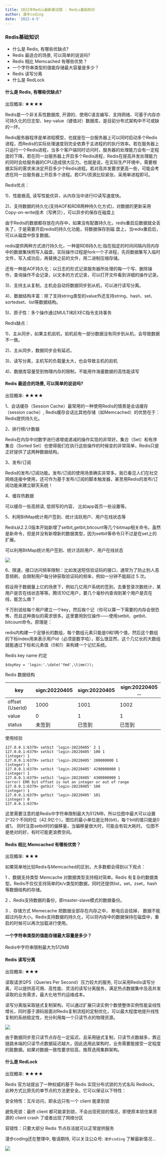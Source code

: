 ```yaml
---
title: 2022年Redis最新面试题 - Redis基础知识
author: 漫步coding
date: '2022-4-5'
---
```



### Redis基础知识

- 什么是 Redis, 有哪些优缺点?
- Redis 最适合的场景, 可以简单的说说吗?
- Redis 相比 Memcached 有哪些优势？
- 一个字符串类型的值能存储最大容量是多少？
- Redis 读写分离
- 什么是 RedLock




#### 什么是 Redis, 有哪些优缺点?

出现概率: ★★★★

Redis是一个非关系性数据库, 开源的、使用C语言编写、支持网络、可基于内存亦可持久化的日志型、key-value（键值对）数据库，是目前分布式架构中不可或缺的一环。

Redis服务器程序是单进程模型，也就是在一台服务器上可以同时启动多个Redis进程，而Redis的实际处理速度则完全依靠于主进程的的执行效率。若在服务器上只运行一个Redis进程，当多个客户端同时访问时，服务器的处理能力会有一定程度的下降，若在同一台服务器上开启多个Redis进程，Redis在提高并发处理能力的同时会给服务器的CPU造成很大压力。也就是说，在实际生产环境中，需要根据实际的需求来决定开启多少个Redis进程。若对高并发要求更高一些，可能会考虑在同一台服务器上开启多个进程。若CPU资源比较紧张，采用单进程即可。

Redis优点：

1)、性能极高, 读写性能优异，从内存当中进行IO读写速度快。

2)、支持数据的持久化(支持AOF和RDB两种持久化方式)，对数据的更新采用Copy-on-write技术（写拷贝），可以异步的保存在磁盘上

由于Redis的数据都存放在内存中，如果没有配置持久化，redis重启后数据就全丢失了，于是需要开启redis的持久化功能，将数据保存到磁 盘上，当redis重启后，可以从磁盘中恢复数据。

redis提供两种方式进行持久化，一种是RDB持久化:指在指定的时间间隔内将内存中的数据集快照写入磁盘，实际操作过程是fork一个子进程，先将数据集写入临时文件，写入成功后，再替换之前的文件，用二进制压缩存储。

还有一种是AOF持久化：以日志的形式记录服务器所处理的每一个写、删除操作，查询操作不会记录，以文本的方式记录，可以打开文件看到详细的操作记录。


3)、支持主从复制，主机会自动将数据同步到从机，可以进行读写分离。

4)、数据结构丰富：除了支持string类型的value外还支持string、hash、set、sortedset、list等数据结构。

5)、原子性：多个操作通过MULTI和EXEC指令支持事务
 

Redis缺点：

1)、主从同步，如果主机宕机，宕机前有一部分数据没有同步到从机，会导致数据不一致。

2)、主从同步，数据同步会有延迟。

3)、读写分离，主机写的负载量太大，也会导致主机的宕机

4)、数据库容量受到物理内存的限制，不能用作海量数据的高性能读写


#### Redis 最适合的场景, 可以简单的说说吗?

出现概率: ★★★★

1、会话缓存（Session Cache）最常用的一种使用Redis的情景是会话缓存（session cache）, Redis缓存会话比其他存储（如Memcached）的优势在于：Redis提供持久化。

2、排行榜/计数器

Redis在内存中对数字进行递增或递减的操作实现的非常好。集合（Set）和有序集合（Sorted Set）也使得我们在执行这些操作的时候变的非常简单，Redis只是正好提供了这两种数据结构。

3、发布/订阅

Redis的发布/订阅功能。发布/订阅的使用场景确实非常多。我已看见人们在社交网络连接中使用，还可作为基于发布/订阅的脚本触发器，甚至用Redis的发布/订阅功能来建立聊天系统！

4、缓存热数据

可以缓存一些高频读, 低频写的内容， 比如app首页一些设置等。

5、利用BitMap统计用户签到、统计活跃用户、用户在线状态等

Redis从2.2.0版本开始新增了setbit,getbit,bitcount等几个bitmap相关命令。虽然是新命令，但是并没有新增新的数据类型，因为setbit等命令只不过是在set上的扩展。

可以利用BitMap统计用户签到、统计活跃用户、用户在线状态

![](https://images.xiaozhuanlan.com/uploads/photo/2022/780caa3d-e2ac-4edb-815b-7390cc6883b1.png)

6、限速，接口访问频率限制：比如发送短信验证码的接口，通常为了防止别人恶意频刷，会限制用户每分钟获取验证码的频率，例如一分钟不能超过 5 次。




假设用于数据量上亿的场景下，例如几亿用户系统的签到，去重登录次数统计，某用户是否在线状态等等。腾讯10亿用户，要几个毫秒内查询到某个用户是否在线，能怎么做？

千万别说给每个用户建立一个key，然后挨个记（你可以算一下需要的内存会很恐怖，而且这种类似的需求很多。这里要用到位操作——使用setbit、getbit、bitcount命令。原理是：

redis内构建一个足够长的数组，每个数组元素只能是0和1两个值，然后这个数组的下标index用来表示用户id（必须是数字哈），那么很显然，这个几亿长的大数组就能通过下标和元素值（0和1）来构建一个记忆系统。

Redis key name 约定
```
$dayKey = 'login:'.\date('Ymd',\time());
```
Redis 数据结构

key | sign:20220405  | sign:20220405| sign:20220405 ...
----|----|----|----|
offset (UserId) | 1000|   1001  | 1002|   ...
value|  0|  1|  1|  ...
status|   未签到|  已签到|  已签到 | ...

使用经验

```
127.0.0.1:6379> setbit 'login-20220405' 2 1
127.0.0.1:6379> setbit 'login-20220405' 100 1
(integer) 1
127.0.0.1:6379> setbit 'login-20220405' 200000000 1
(integer) 1
127.0.0.1:6379> setbit 'login-20220405' 4290000000 1
(integer) 1
127.0.0.1:6379> setbit 'login-20220405' 4300000000 1
(error) ERR bit offset is not an integer or out of range
127.0.0.1:6379> getbit 'login-20220405' 100
(integer) 1
127.0.0.1:6379> getbit 'login-20220405' 101
(integer) 0
127.0.0.1:6379>
```

这里需要注意的是Redis中字符串限制最大为512MB，所以位图中最大可以设置2^32个不同的位（42.9亿个）。图位的最小单位是比特(bit)，每个bit的值只能是0或1。 同时注意setbit时的偏移量，当偏移量很大时，可能会有较大耗时。 位图不是绝对的好，有时可能更浪费空间。

#### Redis 相比 Memcached 有哪些优势？

出现概率: ★★★

如果简单地比较Redis与Memcached的区别，大多数都会得到以下观点：

1 、数据支持类型 Memcache 对数据类型支持相对简单。Redis 有复杂的数据类型。Redis不仅仅支持简单的k/v类型的数据，同时还提供list，set，zset，hash等数据结构的存储。

2 、Redis支持数据的备份，即master-slave模式的数据备份。

3 、存储方式 Memecache 把数据全部存在内存之中， 断电后会挂掉， 数据不能超过内存大小。Redis支持数据的持久化，可以将内存中的数据保持在磁盘中，重启的时候可以再次加载进行使用。


#### 一个字符串类型的值能存储最大容量是多少？

Redis中字符串限制最大为512MB

#### Redis 读写分离

出现概率: ★★★

读取请求QPS（Queries Per Second）压力较大的服务, 可以采用Redis读写分离，可以提供高可用、高性能、灵活的读写分离服务，满足热点数据集中及高并发读取的业务需求，最大化地节约运维成本。

读写分离版采取链式复制架构，可以通过扩展只读实例个数使整体实例性能呈线性增长，同时基于源码层面对Redis复制流程的定制优化，可以最大程度地提升线性复制的系统稳定性，充分利用每一个只读节点的物理资源。

![](https://images.xiaozhuanlan.com/uploads/photo/2022/45df7655-e3d7-4cea-a129-3758e487c431.png)


由于数据同步至只读节点存在一定延迟，且采用链式复制，只读节点数越多，靠近链路末端的只读节点数据延迟越大，因此选用此架构时，业务需要能接受一定程度的脏数据。如果对数据一致性要求较高，推荐选用集群架构。

#### 什么是 RedLock

出现概率: ★★★★

Redis 官方站提出了一种权威的基于 Redis 实现分布式锁的方式名叫 Redlock，此种方式比原先的单节点的方法更安全。它可以保证以下特性：

安全特性：互斥访问，即永远只有一个 client 能拿到锁

避免死锁：最终 client 都可能拿到锁，不会出现死锁的情况，即使原本锁住某资源的 client crash 了或者出现了网络分区

容错性：只要大部分 Redis 节点存活就可以正常提供服务

漫步coding还在整理中, 敬请期待, 可以关注公众号: `漫步coding` 了解最新情况...


![](https://images.xiaozhuanlan.com/uploads/photo/2022/5cb0c91e-fd83-4a04-8df6-65fb602b3834.png)

